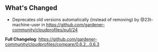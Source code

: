 ## What's Changed
* Deprecates old versions automatically (instead of removing) by @23t-machine-user in https://github.com/gardener-community/cloudprofiles/pull/24


**Full Changelog**: https://github.com/gardener-community/cloudprofiles/compare/0.6.2...0.6.3